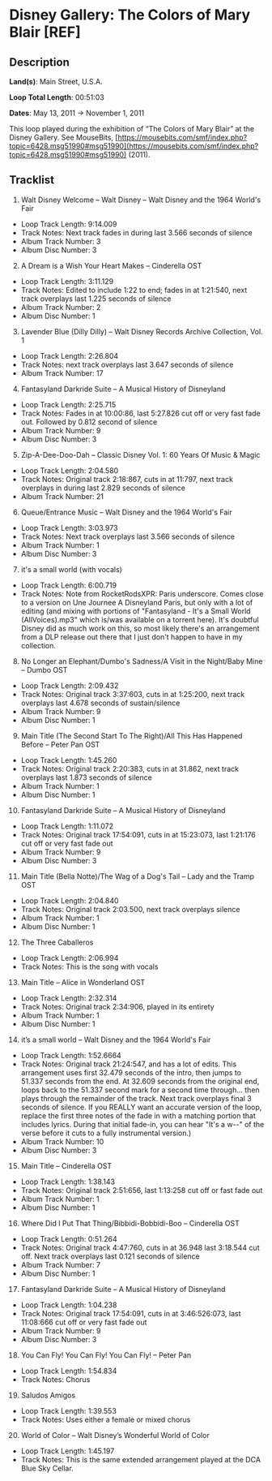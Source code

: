 # Disney Gallery: The Colors of Mary Blair [REF]

## Description

**Land(s)**: Main Street, U.S.A.

**Loop Total Length**: 00:51:03

**Dates**: May 13, 2011 → November 1, 2011

This loop played during the exhibition of “The Colors of Mary Blair” at the Disney Gallery. See MouseBits, [https://mousebits.com/smf/index.php?topic=6428.msg51990#msg51990](https://mousebits.com/smf/index.php?topic=6428.msg51990#msg51990) (2011).

## Tracklist

1. Walt Disney Welcome – Walt Disney – Walt Disney and the 1964 World's Fair
- Loop Track Length: 9:14.009
- Track Notes: Next track fades in during last 3.566 seconds of silence
- Album Track Number: 3
- Album Disc Number: 3

2. A Dream is a Wish Your Heart Makes – Cinderella OST
- Loop Track Length: 3:11.129
- Track Notes: Edited to include 1:22 to end; fades in at 1:21:540, next track overplays last 1.225 seconds of silence
- Album Track Number: 2
- Album Disc Number: 1

3. Lavender Blue (Dilly Dilly) – Walt Disney Records Archive Collection, Vol. 1
- Loop Track Length: 2:26.804
- Track Notes: next track overplays last 3.647 seconds of silence
- Album Track Number: 17

4. Fantasyland Darkride Suite – A Musical History of Disneyland
- Loop Track Length: 2:25.715
- Track Notes: Fades in at 10:00:86, last 5:27.826 cut off or very fast fade out. Followed by 0.812 second of silence
- Album Track Number: 9
- Album Disc Number: 3

5. Zip-A-Dee-Doo-Dah – Classic Disney Vol. 1: 60 Years Of Music & Magic
- Loop Track Length: 2:04.580
- Track Notes: Original track 2:18:867, cuts in at 11:797, next track overplays in during last 2.829 seconds of silence
- Album Track Number: 21

6. Queue/Entrance Music – Walt Disney and the 1964 World's Fair
- Loop Track Length: 3:03.973
- Track Notes: Next track overplays last 3.566 seconds of silence
- Album Track Number: 1
- Album Disc Number: 3

7. it's a small world (with vocals)
- Loop Track Length: 6:00.719
- Track Notes: Note from RocketRodsXPR: Paris underscore. Comes close to a version on Une Journee A Disneyland Paris, but only with a lot of editing (and mixing with portions of "Fantasyland - It's a Small World (AllVoices).mp3" which is/was available on a torrent here). It's doubtful Disney did as much work on this, so most likely there's an arrangement from a DLP release out there that I just don't happen to have in my collection.

8. No Longer an Elephant/Dumbo's Sadness/A Visit in the Night/Baby Mine – Dumbo OST
- Loop Track Length: 2:09.432
- Track Notes: Original track 3:37:603, cuts in at 1:25:200, next track overplays last 4.678 seconds of sustain/silence
- Album Track Number: 9
- Album Disc Number: 1

9. Main Title (The Second Start To The Right)/All This Has Happened Before – Peter Pan OST
- Loop Track Length: 1:45.260
- Track Notes: Original track 2:20:383, cuts in at 31.862, next track overplays last 1.873 seconds of silence
- Album Track Number: 1
- Album Disc Number: 1

10. Fantasyland Darkride Suite – A Musical History of Disneyland
- Loop Track Length: 1:11.072
- Track Notes: Original track 17:54:091, cuts in at 15:23:073, last 1:21:176 cut off or very fast fade out
- Album Track Number: 9
- Album Disc Number: 3

11. Main Title (Bella Notte)/The Wag of a Dog's Tail – Lady and the Tramp OST
- Loop Track Length: 2:04.840
- Track Notes: Original track 2:03.500, next track overplays silence
- Album Track Number: 1
- Album Disc Number: 1

12. The Three Caballeros
- Loop Track Length: 2:06.994
- Track Notes: This is the song with vocals

13. Main Title – Alice in Wonderland OST
- Loop Track Length: 2:32.314
- Track Notes: Original track 2:34:906, played in its entirety
- Album Track Number: 1
- Album Disc Number: 1

14. it’s a small world – Walt Disney and the 1964 World's Fair
- Loop Track Length: 1:52.6664
- Track Notes: Original track 21:24:547, and has a lot of edits. This arrangement uses first 32.479 seconds of the intro, then jumps to 51.337 seconds from the end. At 32.609 seconds from the original end, loops back to the 51.337 second mark for a second time through... then plays through the remainder of the track. Next track overplays final 3 seconds of silence. If you REALLY want an accurate version of the loop, replace the first three notes of the fade in with a matching portion that includes lyrics. During that initial fade-in, you can hear "It's a w--" of the verse before it cuts to a fully instrumental version.)
- Album Track Number: 10
- Album Disc Number: 3

15. Main Title – Cinderella OST
- Loop Track Length: 1:38.143
- Track Notes: Original track 2:51:656, last 1:13:258 cut off or fast fade out
- Album Track Number: 1
- Album Disc Number: 1

16. Where Did I Put That Thing/Bibbidi-Bobbidi-Boo – Cinderella OST
- Loop Track Length: 0:51.264
- Track Notes: Original track 4:47:760, cuts in at 36.948 last 3:18.544 cut off. Next track overplays last 0.121 seconds of silence
- Album Track Number: 7
- Album Disc Number: 1

17. Fantasyland Darkride Suite – A Musical History of Disneyland
- Loop Track Length: 1:04.238
- Track Notes: Original track 17:54:091, cuts in at 3:46:526:073, last 11:08:666 cut off or very fast fade out
- Album Track Number: 9
- Album Disc Number: 3

18. You Can Fly! You Can Fly! You Can Fly! – Peter Pan
- Loop Track Length: 1:54.834
- Track Notes: Chorus

19. Saludos Amigos
- Loop Track Length: 1:39.553
- Track Notes: Uses either a female or mixed chorus

20. World of Color – Walt Disney’s Wonderful World of Color
- Loop Track Length: 1:45.197
- Track Notes: This is the same extended arrangement played at the DCA Blue Sky Cellar.
